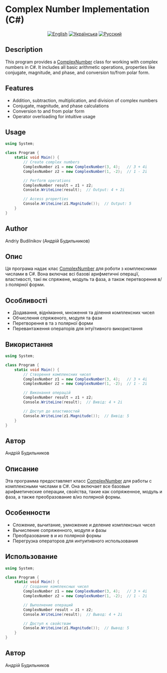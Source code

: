 # Complex Number Implementation (C#)

<div align="center">
  
[![English](https://img.shields.io/badge/English-blue)](#english)
[![Українська](https://img.shields.io/badge/Українська-blue)](#українська)
[![Русский](https://img.shields.io/badge/Русский-blue)](#русский)

</div>

<!-- English -->
<div id="english">

## Description

This program provides a [ComplexNumber](file:///c%3A/Users/%D0%91%D0%BE%D0%B3%D0%B4%D0%B0%D0%BD/Desktop/Sbornik-Algebra-Sparky/C%23/Other/ComplexNumber.cs#L7-L212) class for working with complex numbers in C#. It includes all basic arithmetic operations, properties like conjugate, magnitude, and phase, and conversion to/from polar form.

## Features

- Addition, subtraction, multiplication, and division of complex numbers
- Conjugate, magnitude, and phase calculations
- Conversion to and from polar form
- Operator overloading for intuitive usage

## Usage

```csharp
using System;

class Program {
    static void Main() {
        // Create complex numbers
        ComplexNumber z1 = new ComplexNumber(3, 4);   // 3 + 4i
        ComplexNumber z2 = new ComplexNumber(1, -2);  // 1 - 2i

        // Perform operations
        ComplexNumber result = z1 + z2;
        Console.WriteLine(result);  // Output: 4 + 2i

        // Access properties
        Console.WriteLine(z1.Magnitude());  // Output: 5
    }
}
```

## Author

Andriy Budilnikov (Андрій Будильников)

</div>

<!-- Українська -->
<div id="українська">

## Опис

Ця програма надає клас [ComplexNumber](file:///c%3A/Users/%D0%91%D0%BE%D0%B3%D0%B4%D0%B0%D0%BD/Desktop/Sbornik-Algebra-Sparky/C%23/Other/ComplexNumber.cs#L7-L212) для роботи з комплексними числами в C#. Вона включає всі базові арифметичні операції, властивості, такі як спряжене, модуль та фаза, а також перетворення в/з полярної форми.

## Особливості

- Додавання, віднімання, множення та ділення комплексних чисел
- Обчислення спряженого, модуля та фази
- Перетворення в та з полярної форми
- Перевантаження операторів для інтуїтивного використання

## Використання

```csharp
using System;

class Program {
    static void Main() {
        // Створення комплексних чисел
        ComplexNumber z1 = new ComplexNumber(3, 4);   // 3 + 4i
        ComplexNumber z2 = new ComplexNumber(1, -2);  // 1 - 2i

        // Виконання операцій
        ComplexNumber result = z1 + z2;
        Console.WriteLine(result);  // Вивід: 4 + 2i

        // Доступ до властивостей
        Console.WriteLine(z1.Magnitude());  // Вивід: 5
    }
}
```

## Автор

Андрій Будильников

</div>

<!-- Русский -->
<div id="русский">

## Описание

Эта программа предоставляет класс [ComplexNumber](file:///c%3A/Users/%D0%91%D0%BE%D0%B3%D0%B4%D0%B0%D0%BD/Desktop/Sbornik-Algebra-Sparky/C%23/Other/ComplexNumber.cs#L7-L212) для работы с комплексными числами в C#. Она включает все базовые арифметические операции, свойства, такие как сопряженное, модуль и фаза, а также преобразование в/из полярной формы.

## Особенности

- Сложение, вычитание, умножение и деление комплексных чисел
- Вычисление сопряженного, модуля и фазы
- Преобразование в и из полярной формы
- Перегрузка операторов для интуитивного использования

## Использование

```csharp
using System;

class Program {
    static void Main() {
        // Создание комплексных чисел
        ComplexNumber z1 = new ComplexNumber(3, 4);   // 3 + 4i
        ComplexNumber z2 = new ComplexNumber(1, -2);  // 1 - 2i

        // Выполнение операций
        ComplexNumber result = z1 + z2;
        Console.WriteLine(result);  // Вывод: 4 + 2i

        // Доступ к свойствам
        Console.WriteLine(z1.Magnitude());  // Вывод: 5
    }
}
```

## Автор

Андрій Будильников

</div>